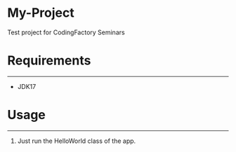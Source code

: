 # My-Project
Test project for CodingFactory Seminars


# **Requirements**

---

- JDK17

# **Usage**

---

1. Just run the HelloWorld class of the app.